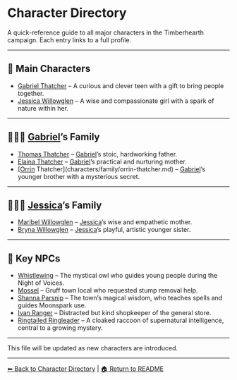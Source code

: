 # Character Directory

A quick-reference guide to all major characters in the Timberhearth campaign. Each entry links to a full profile.

---

## 🧍 Main Characters

- [Gabriel Thatcher](gabriel.md) – A curious and clever teen with a gift to bring people together.
- [Jessica Willowglen](jessica.md) – A wise and compassionate girl with a spark of nature within her.

---

## 🧑‍🤝‍🧑 [Gabriel](gabriel.md)’s Family

- [Thomas Thatcher](characters/family/thomas-thatcher.md) – [Gabriel](gabriel.md)’s stoic, hardworking father.
- [Elaina Thatcher](characters/family/elaina-thatcher.md) – [Gabriel](gabriel.md)’s practical and nurturing mother.
- [[Orrin](characters/family/orrin-thatcher.md) Thatcher](characters/family/orrin-thatcher.md) – [Gabriel](gabriel.md)’s younger brother with a mysterious secret.

---

## 👨‍👩‍👧 [Jessica](jessica.md)’s Family

- [Maribel Willowglen](characters/family/maribel-willowglen.md) – [Jessica](jessica.md)’s wise and empathetic mother.
- [Bryna Willowglen](characters/family/bryna-willowglen.md) – [Jessica](jessica.md)’s playful, artistic younger sister.

---

## 🌟 Key NPCs

- [Whistlewing](characters/npcs/whistlewing.md) – The mystical owl who guides young people during the Night of Voices.
- [Mossel](characters/npcs/mossel.md) – Gruff town local who requested stump removal help.
- [Shanna Parsnip](characters/npcs/shanna-parsnip.md) – The town’s magical wisdom, who teaches spells and guides Moonspark use.
- [Ivan Ranger](characters/npcs/ivan-ranger.md) – Distracted but kind shopkeeper of the general store.
- [Ringtailed Ringleader](characters/npcs/ringtailed-ringleader.md) – A cloaked raccoon of supernatural intelligence, central to a growing mystery.

---

This file will be updated as new characters are introduced.

---

[⬅ Back to Character Directory](../characters/character-directory.md) | [🏠 Return to README](../README.md)
